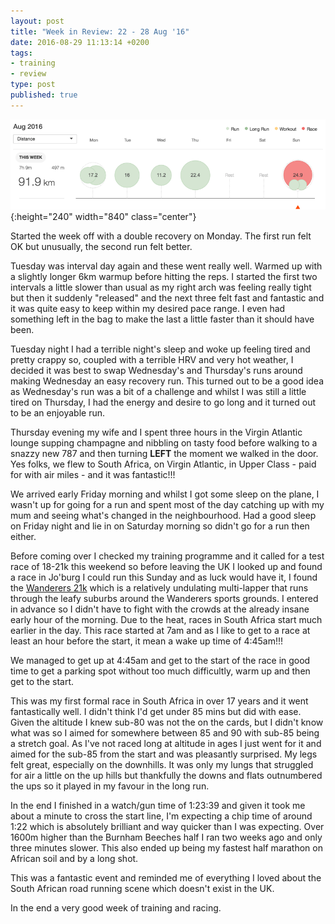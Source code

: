 ```yaml
---
layout: post
title: "Week in Review: 22 - 28 Aug '16"
date: 2016-08-29 11:13:14 +0200
tags:
- training
- review
type: post
published: true
---
```


![Week in Review: 22 - 28 Aug '16](/img/week-in-review-22-28Aug16.png){:height="240" width="840" class="center"}

Started the week off with a double recovery on Monday.  The first run felt OK but unusually, the second run felt better.

Tuesday was interval day again and these went really well. Warmed up with a slightly longer 6km warmup before hitting the reps. I started the first two intervals a little slower than usual as my right arch was feeling really tight but then it suddenly "released" and the next three felt fast and fantastic and it was quite easy to keep within my desired pace range. I even had something left in the bag to make the last a little faster than it should have been.

Tuesday night I had a terrible night's sleep and woke up feeling tired and pretty crappy so, coupled with a terrible HRV and very hot weather, I decided it was best to swap Wednesday's and Thursday's runs around making Wednesday an easy recovery run. This turned out to be a good idea as Wednesday's run was a bit of a challenge and whilst I was still a little tired on Thursday, I had the energy and desire to go long and it turned out to be an enjoyable run.

Thursday evening my wife and I spent three hours in the Virgin Atlantic lounge supping champagne and nibbling on tasty food before walking to a snazzy new 787 and then turning **LEFT** the moment we walked in the door.  Yes folks, we flew to South Africa, on Virgin Atlantic, in Upper Class - paid for with air miles - and it was fantastic!!!

We arrived early Friday morning and whilst I got some sleep on the plane, I wasn't up for going for a run and spent most of the day catching up with my mum and seeing what's changed in the neighbourhood.  Had a good sleep on Friday night and lie in on Saturday morning so didn't go for a run then either.

Before coming over I checked my training programme and it called for a test race of 18-21k this weekend so before leaving the UK I looked up and found a race in Jo'burg I could run this Sunday and as luck would have it, I found the [Wanderers 21k](http://wacza.co.za/aucor-wanderers-road-race/) which is a relatively undulating multi-lapper that runs through the leafy suburbs around the Wanderers sports grounds. I entered in advance so I didn't have to fight with the crowds at the already insane early hour of the morning. Due to the heat, races in South Africa start much earlier in the day. This race started at 7am and as I like to get to a race at least an hour before the start, it mean a wake up time of 4:45am!!!

We managed to get up at 4:45am and get to the start of the race in good time to get a parking spot without too much difficultly, warm up and then get to the start.

This was my first formal race in South Africa in over 17 years and it went fantastically well. I didn't think I'd get under 85 mins but did with ease. Given the altitude I knew sub-80 was not the on the cards, but I didn't know what was so I aimed for somewhere between 85 and 90 with sub-85 being a stretch goal. As I've not raced long at altitude in ages I just went for it and aimed for the sub-85 from the start and was pleasantly surprised. My legs felt great, especially on the downhills. It was only my lungs that struggled for air a little on the up hills but thankfully the downs and flats outnumbered the ups so it played in my favour in the long run.

In the end I finished in a watch/gun time of 1:23:39 and given it took me about a minute to cross the start line, I'm expecting a chip time of around 1:22 which is absolutely brilliant and way quicker than I was expecting. Over 1600m higher than the Burnham Beeches half I ran two weeks ago and only three minutes slower.  This also ended up being my fastest half marathon on African soil and by a long shot.

This was a fantastic event and reminded me of everything I loved about the South African road running scene which doesn't exist in the UK.

In the end a very good week of training and racing.
